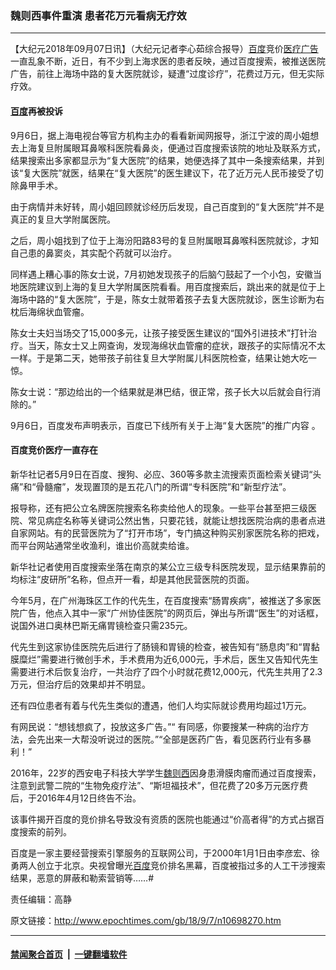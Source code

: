 ### 魏则西事件重演 患者花万元看病无疗效
------------------------

<p>【大纪元2018年09月07日讯】（大纪元记者李心茹综合报导）<a href="http://www.epochtimes.com/gb/tag/%E7%99%BE%E5%BA%A6.html">百度</a>竞价<a href="http://www.epochtimes.com/gb/tag/%E5%8C%BB%E7%96%97%E5%B9%BF%E5%91%8A.html">医疗广告</a>一直乱象不断，近日，有不少到上海求医的患者反映，通过百度搜索，被推送医院广告，前往上海场中路的复大医院就诊，疑遭“过度诊疗”，花费过万元，但无实际疗效。</p>
<h4><a href="http://www.epochtimes.com/gb/tag/%E7%99%BE%E5%BA%A6.html">百度</a>再被投诉</h4>
<p>9月6日，据上海电视台等官方机构主办的看看新闻网报导，浙江宁波的周小姐想去上海复旦附属眼耳鼻喉科医院看鼻炎，便通过百度搜索该院的地址及联系方式，结果搜索出多家都显示为“复大医院”的结果，她便选择了其中一条搜索结果，并到该“复大医院”就医，结果在“复大医院”的医生建议下，花了近万元人民币接受了切除鼻甲手术。</p>
<p>由于病情并未好转，周小姐回顾就诊经历后发现，自己百度到的“复大医院”并不是真正的复旦大学附属医院。</p>
<p>之后，周小姐找到了位于上海汾阳路83号的复旦附属眼耳鼻喉科医院就诊，才知自己患的鼻窦炎，其实配个药就可以治疗。</p>
<p>同样遇上糟心事的陈女士说，7月初她发现孩子的后脑勺鼓起了一个小包，安徽当地医院建议到上海的复旦大学附属医院看看。用百度搜索后，跳出来的就是位于上海场中路的“复大医院”，于是，陈女士就带着孩子去复大医院就诊，医生诊断为右枕后海绵状血管瘤。</p>
<p>陈女士夫妇当场交了15,000多元，让孩子接受医生建议的“国外引进技术”打针治疗。当天，陈女士又上网查询，发现海绵状血管瘤的症状，跟孩子的实际情况不太一样。于是第二天，她带孩子前往复旦大学附属儿科医院检查，结果让她大吃一惊。</p>
<p>陈女士说：“那边给出的一个结果就是淋巴结，很正常，孩子长大以后就会自行消除的。”</p>
<p>9月6日，百度发布声明表示，百度已下线所有关于上海“复大医院”的推广内容 。</p>
<h4>百度竞价医疗一直存在</h4>
<p>新华社记者5月9日在百度、搜狗、必应、360等多款主流搜索页面检索关键词“头痛”和“骨髓瘤”，发现置顶的是五花八门的所谓“专科医院”和“新型疗法”。</p>
<p>报导称，还有把公立名牌医院搜索名称卖给他人的现象。一些平台甚至把三级医院、常见病症名称等关键词公然出售，只要花钱，就能让想找医院治病的患者点进自家网站。有的民营医院为了“打开市场”，专门搞这种购买别家医院名称的把戏，而平台网站通常坐收渔利，谁出价高就卖给谁。</p>
<p>新华社记者使用百度搜索坐落在南京的某公立三级专科医院发现，显示结果靠前的均标注“皮研所”名称，但点开一看，却是其他民营医院的页面。</p>
<p>今年5月，在广州海珠区工作的代先生，在百度搜索“肠胃疾病”，被推送了多家医院广告，他点入其中一家“广州协佳医院”的网页后，弹出与所谓“医生”的对话框，说国外进口奥林巴斯无痛胃镜检查只需235元。</p>
<p>代先生到这家协佳医院先后进行了肠镜和胃镜的检查，被告知有“肠息肉”和“胃黏膜糜烂”需要进行微创手术，手术费用为近6,000元，手术后，医生又告知代先生需要进行术后恢复治疗，一共治疗了四个小时就花费12,000元，代先生共用了2.3万元，但治疗后的效果却并不明显。</p>
<p>还有四位患者有着与代先生类似的遭遇，他们人均实际就诊费用均超过1万元。</p>
<p>有网民说：“想钱想疯了，投放这多广告。”“ 有同感，你要搜某一种病的治疗方法，会先出来一大帮没听说过的医院。”“全部是医药广告，看见医药行业有多暴利！”</p>
<p>2016年，22岁的西安电子科技大学学生<a href="http://www.epochtimes.com/gb/tag/%E9%AD%8F%E5%88%99%E8%A5%BF.html">魏则西</a>因身患滑膜肉瘤而通过百度搜索，注意到武警二院的“生物免疫疗法”、“斯坦福技术”，但花费了20多万元医疗费后，于2016年4月12日终告不治。</p>
<p>该事件揭开百度的竞价排名导致没有资质的医院也能通过“价高者得”的方式占据百度搜索的前列。</p>
<p>百度是一家主要经营搜索引擎服务的互联网公司，于2000年1月1日由李彦宏、徐勇两人创立于北京。央视曾曝光<a href="http://www.epochtimes.com/gb/tag/%e7%99%be%e5%ba%a6.html">百度</a>竞价排名黑幕，百度被指过多的人工干涉搜索结果，恶意的屏蔽和勒索营销等……#</p>
<p>责任编辑：高静</p>

原文链接：http://www.epochtimes.com/gb/18/9/7/n10698270.htm


------------------------
#### [禁闻聚合首页](https://github.com/gfw-breaker/banned-news/blob/master/README.md) &nbsp;|&nbsp;  [一键翻墙软件](https://github.com/gfw-breaker/nogfw/blob/master/README.md)